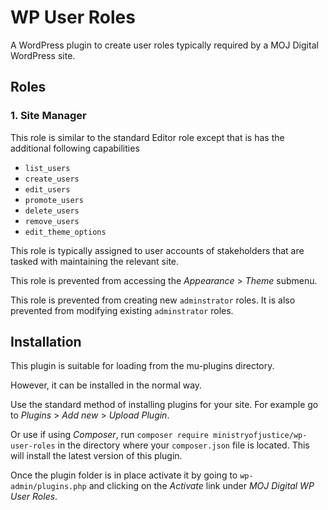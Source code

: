 # WP User Roles

A WordPress plugin to create user roles typically required 
by a MOJ Digital WordPress site. 

## Roles
### 1. Site Manager
This role is similar to the standard Editor role
except that is has the additional following capabilities

* `list_users`
* `create_users`
* `edit_users`
* `promote_users`
* `delete_users`
* `remove_users`
* `edit_theme_options`

This role is typically assigned to user accounts of stakeholders 
that are tasked with maintaining the relevant site.

This role is prevented from accessing the _Appearance_ > _Theme_ submenu.

This role is prevented from creating new `adminstrator` roles.
It is also prevented from modifying existing `adminstrator` roles.

## Installation
This plugin is suitable for loading from the mu-plugins directory.

However, it can be installed in the normal way.

Use the standard method of installing plugins for your site.
For example go to _Plugins_ > _Add new_ > _Upload Plugin_.

Or use if using _Composer_, run `composer require ministryofjustice/wp-user-roles` 
in the directory where your `composer.json` file is located. 
This will install the latest version of this plugin.

Once the plugin folder is in place activate it by going to `wp-admin/plugins.php`
and clicking on the _Activate_ link under _MOJ Digital WP User Roles_.
